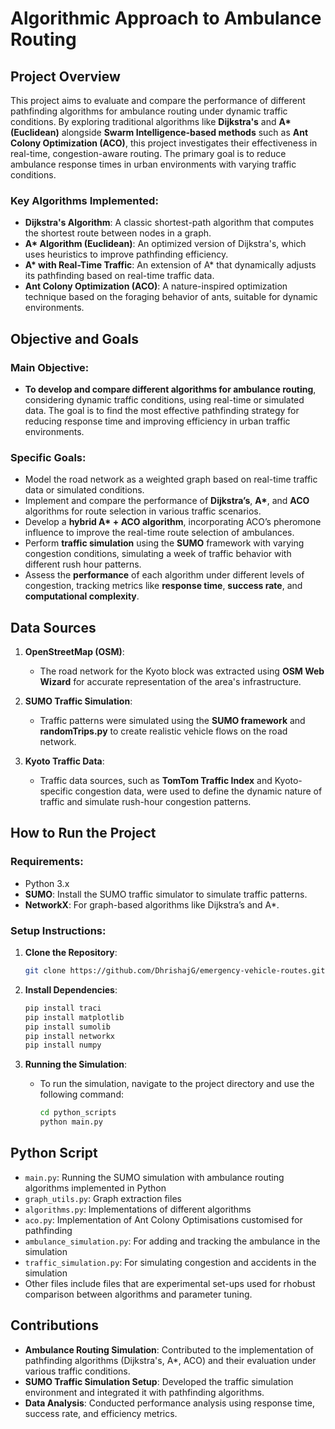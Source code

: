 # Algorithmic Approach to Ambulance Routing
## Project Overview

This project aims to evaluate and compare the performance of different pathfinding algorithms for ambulance routing under dynamic traffic conditions. By exploring traditional algorithms like **Dijkstra's** and **A\* (Euclidean)** alongside **Swarm Intelligence-based methods** such as **Ant Colony Optimization (ACO)**, this project investigates their effectiveness in real-time, congestion-aware routing. The primary goal is to reduce ambulance response times in urban environments with varying traffic conditions.

### **Key Algorithms Implemented:**
- **Dijkstra's Algorithm**: A classic shortest-path algorithm that computes the shortest route between nodes in a graph.
- **A\* Algorithm (Euclidean)**: An optimized version of Dijkstra's, which uses heuristics to improve pathfinding efficiency.
- **A\* with Real-Time Traffic**: An extension of A\* that dynamically adjusts its pathfinding based on real-time traffic data.
- **Ant Colony Optimization (ACO)**: A nature-inspired optimization technique based on the foraging behavior of ants, suitable for dynamic environments.

## **Objective and Goals**

### **Main Objective**:
- **To develop and compare different algorithms for ambulance routing**, considering dynamic traffic conditions, using real-time or simulated data. The goal is to find the most effective pathfinding strategy for reducing response time and improving efficiency in urban traffic environments.

### **Specific Goals**:
- Model the road network as a weighted graph based on real-time traffic data or simulated conditions.
- Implement and compare the performance of **Dijkstra’s**, **A\***, and **ACO** algorithms for route selection in various traffic scenarios.
- Develop a **hybrid A\* + ACO algorithm**, incorporating ACO’s pheromone influence to improve the real-time route selection of ambulances.
- Perform **traffic simulation** using the **SUMO** framework with varying congestion conditions, simulating a week of traffic behavior with different rush hour patterns.
- Assess the **performance** of each algorithm under different levels of congestion, tracking metrics like **response time**, **success rate**, and **computational complexity**.

## **Data Sources**

1. **OpenStreetMap (OSM)**:
   - The road network for the Kyoto block was extracted using **OSM Web Wizard** for accurate representation of the area's infrastructure.
  
2. **SUMO Traffic Simulation**:
   - Traffic patterns were simulated using the **SUMO framework** and **randomTrips.py** to create realistic vehicle flows on the road network.

3. **Kyoto Traffic Data**:
   - Traffic data sources, such as **TomTom Traffic Index** and Kyoto-specific congestion data, were used to define the dynamic nature of traffic and simulate rush-hour congestion patterns.


## **How to Run the Project**

### **Requirements**:
- Python 3.x
- **SUMO**: Install the SUMO traffic simulator to simulate traffic patterns.
- **NetworkX**: For graph-based algorithms like Dijkstra’s and A*.

### **Setup Instructions**:

1. **Clone the Repository**:
   ```bash
   git clone https://github.com/DhrishajG/emergency-vehicle-routes.git
   ```

2. **Install Dependencies**:
   ```bash
   pip install traci
   pip install matplotlib
   pip install sumolib
   pip install networkx
   pip install numpy
   ```

3. **Running the Simulation**:
   - To run the simulation, navigate to the project directory and use the following command:
     ```bash
     cd python_scripts
     python main.py
     ```

## **Python Script**
   - `main.py`: Running the SUMO simulation with ambulance routing algorithms implemented in Python
   - `graph_utils.py`: Graph extraction files
   - `algorithms.py`: Implementations of different algorithms
   - `aco.py`: Implementation of Ant Colony Optimisations customised for pathfinding
   - `ambulance_simulation.py`: For adding and tracking the ambulance in the simulation
   - `traffic_simulation.py`: For simulating congestion and accidents in the simulation
   - Other files include files that are experimental set-ups used for rhobust comparison between algorithms and parameter tuning.

## **Contributions**

- **Ambulance Routing Simulation**: Contributed to the implementation of pathfinding algorithms (Dijkstra's, A*, ACO) and their evaluation under various traffic conditions.
- **SUMO Traffic Simulation Setup**: Developed the traffic simulation environment and integrated it with pathfinding algorithms.
- **Data Analysis**: Conducted performance analysis using response time, success rate, and efficiency metrics.
